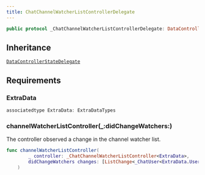```yaml
---
title: ChatChannelWatcherListControllerDelegate
---
```


``` swift
public protocol _ChatChannelWatcherListControllerDelegate: DataControllerStateDelegate 
```

## Inheritance

[`DataControllerStateDelegate`](../../data-controller-state-delegate)

## Requirements

### ExtraData

``` swift
associatedtype ExtraData: ExtraDataTypes
```

### channelWatcherListController(\_:​didChangeWatchers:​)

The controller observed a change in the channel watcher list.

``` swift
func channelWatcherListController(
        _ controller: _ChatChannelWatcherListController<ExtraData>,
        didChangeWatchers changes: [ListChange<_ChatUser<ExtraData.User>>]
    )
```
